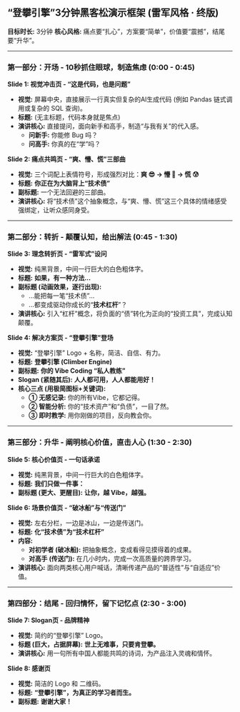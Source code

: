 ## “登攀引擎”3分钟黑客松演示框架 (雷军风格 · 终版)

**目标时长:** 3分钟
**核心风格:** 痛点要“扎心”，方案要“简单”，价值要“震撼”，结尾要“升华”。

---

### **第一部分：开场 - 10秒抓住眼球，制造焦虑 (0:00 - 0:45)**

**Slide 1: 视觉冲击页 - “这是代码，也是问题”**

- **视觉:** 屏幕中央，直接展示一行真实但复杂的AI生成代码 (例如 Pandas 链式调用或复杂的 SQL 查询)。
- **标题:** (无主标题，代码本身就是焦点)
- **演讲核心:** 直接提问，面向新手和高手，制造“与我有关”的代入感。
    - **问新手:** 你能修 Bug 吗？
    - **问高手:** 你真的在“学”吗？

**Slide 2: 痛点共鸣页 - “爽、懵、慌”三部曲**

- **视觉:** 三个词配上表情符号，形成强烈对比：**爽 😎 -> 懵 🤔 -> 慌 😰**
- **标题:** **你正在为大脑背上“技术债”**
- **副标题:** 一个无法回避的三部曲。
- **演讲核心:** 将“技术债”这个抽象概念，与“爽、懵、慌”这三个具体的情绪感受强绑定，让听众感同身受。

---

### **第二部分：转折 - 颠覆认知，给出解法 (0:45 - 1:30)**

**Slide 3: 理念转折页 - “雷军式”设问**

- **视觉:** 纯黑背景，中间一行巨大的白色粗体字。
- **标题:** **如果，有一种方法...**
- **副标题 (动画效果，逐行出现):**
    - ...能把每一笔“技术债”...
    - ...都变成驱动你成长的“**技术杠杆**”？
- **演讲核心:** 引入“杠杆”概念，将负面的“债”转化为正向的“投资工具”，完成认知颠覆。

**Slide 4: 解决方案页 - “登攀引擎”登场**

- **视觉:** “登攀引擎” Logo + 名称，简洁、自信、有力。
- **标题:** **登攀引擎 (Climber Engine)**
- **副标题:** **你的 Vibe Coding “私人教练”**
- **Slogan (紧随其后):** **人人都可用，人人都能用好！**
- **核心三点 (用极简图标+关键词):**
    - **① 无感记录:** 你的所有Vibe，它都记得。
    - **② 智能分析:** 你的“技术资产”和“负债”，一目了然。
    - **③ 即时教学:** 用你刚做的项目，反向教会你。

---

### **第三部分：升华 - 阐明核心价值，直击人心 (1:30 - 2:30)**

**Slide 5: 核心价值页 - 一句话承诺**

- **视觉:** 纯黑背景，中间一行巨大的白色粗体字。
- **标题:** **我们只做一件事：**
- **副标题 (更大、更醒目):** **让你，越 Vibe，越强。**

**Slide 6: 场景价值页 - “破冰船”与“传送门”**

- **视觉:** 左右分栏，一边是冰山，一边是传送门。
- **标题:** **化“技术债”为“技术杠杆”**
- **内容:**
    - **对初学者 (破冰船):** 把抽象概念，变成看得见摸得着的成果。
    - **对高手 (传送门):** 在几小时内，完成一次高质量的跨界学习。
- **演讲核心:** 面向两类核心用户喊话，清晰传递产品的“普适性”与“自适应”价值。

---

### **第四部分：结尾 - 回归情怀，留下记忆点 (2:30 - 3:00)**

**Slide 7: Slogan页 - 品牌精神**

- **视觉:** 简约的“登攀引擎” Logo。
- **标题 (巨大，占据屏幕):** **世上无难事，只要肯登攀。**
- **演讲核心:** 用一句所有中国人都能共鸣的诗词，为产品注入灵魂和情怀。

**Slide 8: 感谢页**

- **视觉:** 简洁的 Logo 和 二维码。
- **标题:** **“登攀引擎”，为真正的学习者而生。**
- **副标题:** **谢谢大家！**